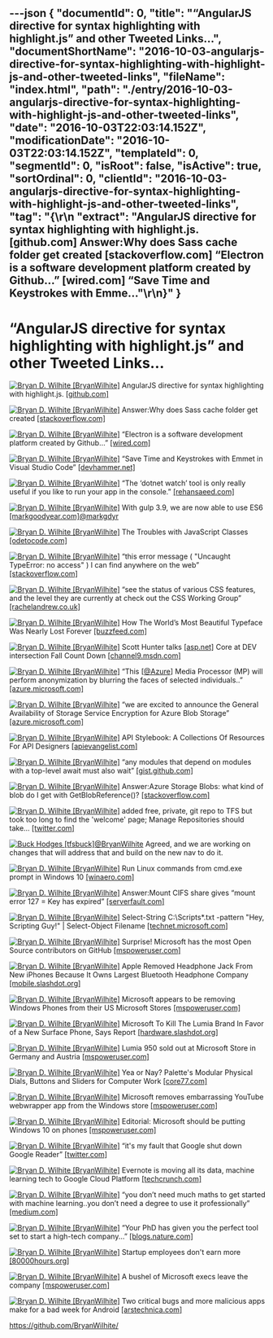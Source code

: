 ---json
{
  "documentId": 0,
  "title": "“AngularJS directive for syntax highlighting with highlight.js” and other Tweeted Links…",
  "documentShortName": "2016-10-03-angularjs-directive-for-syntax-highlighting-with-highlight-js-and-other-tweeted-links",
  "fileName": "index.html",
  "path": "./entry/2016-10-03-angularjs-directive-for-syntax-highlighting-with-highlight-js-and-other-tweeted-links",
  "date": "2016-10-03T22:03:14.152Z",
  "modificationDate": "2016-10-03T22:03:14.152Z",
  "templateId": 0,
  "segmentId": 0,
  "isRoot": false,
  "isActive": true,
  "sortOrdinal": 0,
  "clientId": "2016-10-03-angularjs-directive-for-syntax-highlighting-with-highlight-js-and-other-tweeted-links",
  "tag": "{\r\n  \"extract\": \"AngularJS directive for syntax highlighting with highlight.js. [github.com] Answer:Why does Sass cache folder get created [stackoverflow.com] “Electron is a software development platform created by Github…” [wired.com] “Save Time and Keystrokes with Emme...\"\r\n}"
}
---

# “AngularJS directive for syntax highlighting with highlight.js” and other Tweeted Links…

[<img alt="Bryan D. Wilhite [BryanWilhite]" src="https://songhay.blob.core.windows.net/shared-social-twitter/BryanWilhite.jpeg">](http://songhayblog.azurewebsites.net/ "Bryan D. Wilhite [BryanWilhite]") AngularJS directive for syntax highlighting with highlight.js. [[github.com]](https://github.com/pc035860/angular-highlightjs)

[<img alt="Bryan D. Wilhite [BryanWilhite]" src="https://songhay.blob.core.windows.net/shared-social-twitter/BryanWilhite.jpeg">](http://songhayblog.azurewebsites.net/ "Bryan D. Wilhite [BryanWilhite]") Answer:Why does Sass cache folder get created [[stackoverflow.com]](http://stackoverflow.com/a/14935393/22944?stw=2)

[<img alt="Bryan D. Wilhite [BryanWilhite]" src="https://songhay.blob.core.windows.net/shared-social-twitter/BryanWilhite.jpeg">](http://songhayblog.azurewebsites.net/ "Bryan D. Wilhite [BryanWilhite]") “Electron is a software development platform created by Github…” [[wired.com]](https://www.wired.com/2016/05/javascript-conquered-web-now-taking-desktop/)

[<img alt="Bryan D. Wilhite [BryanWilhite]" src="https://songhay.blob.core.windows.net/shared-social-twitter/BryanWilhite.jpeg">](http://songhayblog.azurewebsites.net/ "Bryan D. Wilhite [BryanWilhite]") “Save Time and Keystrokes with Emmet in Visual Studio Code” [[devhammer.net]](https://devhammer.net/blog/save-time-and-keystrokes-with-emmet-in-visual-studio-code/)

[<img alt="Bryan D. Wilhite [BryanWilhite]" src="https://songhay.blob.core.windows.net/shared-social-twitter/BryanWilhite.jpeg">](http://songhayblog.azurewebsites.net/ "Bryan D. Wilhite [BryanWilhite]") “The ‘dotnet watch’ tool is only really useful if you like to run your app in the console.” [[rehansaeed.com]](http://rehansaeed.com/the-dotnet-watch-tool/)

[<img alt="Bryan D. Wilhite [BryanWilhite]" src="https://songhay.blob.core.windows.net/shared-social-twitter/BryanWilhite.jpeg">](http://songhayblog.azurewebsites.net/ "Bryan D. Wilhite [BryanWilhite]") With gulp 3.9, we are now able to use ES6 [[markgoodyear.com]](https://markgoodyear.com/2015/06/using-es6-with-gulp/)[@markgdyr](http://twitter.com/markgdyr)

[<img alt="Bryan D. Wilhite [BryanWilhite]" src="https://songhay.blob.core.windows.net/shared-social-twitter/BryanWilhite.jpeg">](http://songhayblog.azurewebsites.net/ "Bryan D. Wilhite [BryanWilhite]") The Troubles with JavaScript Classes [[odetocode.com]](http://odetocode.com/blogs/scott/archive/2016/09/13/the-troubles-with-javascript-classes.aspx)

[<img alt="Bryan D. Wilhite [BryanWilhite]" src="https://songhay.blob.core.windows.net/shared-social-twitter/BryanWilhite.jpeg">](http://songhayblog.azurewebsites.net/ "Bryan D. Wilhite [BryanWilhite]") “this error message ( "Uncaught TypeError: no access" ) I can find anywhere on the web” [[stackoverflow.com]](http://stackoverflow.com/a/39160098/22944?stw=2)

[<img alt="Bryan D. Wilhite [BryanWilhite]" src="https://songhay.blob.core.windows.net/shared-social-twitter/BryanWilhite.jpeg">](http://songhayblog.azurewebsites.net/ "Bryan D. Wilhite [BryanWilhite]") “see the status of various CSS features, and the level they are currently at check out the CSS Working Group” [[rachelandrew.co.uk]](https://www.rachelandrew.co.uk/archives/2016/09/13/why-there-is-no-css4-explaining-css-levels/)

[<img alt="Bryan D. Wilhite [BryanWilhite]" src="https://songhay.blob.core.windows.net/shared-social-twitter/BryanWilhite.jpeg">](http://songhayblog.azurewebsites.net/ "Bryan D. Wilhite [BryanWilhite]") How The World’s Most Beautiful Typeface Was Nearly Lost Forever [[buzzfeed.com]](https://www.buzzfeed.com/hayleycampbell/when-doves-type?utm_term=.esnl1O529)

[<img alt="Bryan D. Wilhite [BryanWilhite]" src="https://songhay.blob.core.windows.net/shared-social-twitter/BryanWilhite.jpeg">](http://songhayblog.azurewebsites.net/ "Bryan D. Wilhite [BryanWilhite]") Scott Hunter talks [[asp.net]](http://ASP.NET) Core at DEV intersection Fall Count Down [[channel9.msdn.com]](https://channel9.msdn.com/Shows/The-DEVintersection-Countdown-Show/Scott-Hunter-talks-ASPNET-Core-at-DEV-intersection-Fall-Count-Down-Show-3)

[<img alt="Bryan D. Wilhite [BryanWilhite]" src="https://songhay.blob.core.windows.net/shared-social-twitter/BryanWilhite.jpeg">](http://songhayblog.azurewebsites.net/ "Bryan D. Wilhite [BryanWilhite]") “This [[@Azure](http://twitter.com/Azure)] Media Processor (MP) will perform anonymization by blurring the faces of selected individuals..” [[azure.microsoft.com]](https://azure.microsoft.com/en-us/blog/azure-media-redactor/)

[<img alt="Bryan D. Wilhite [BryanWilhite]" src="https://songhay.blob.core.windows.net/shared-social-twitter/BryanWilhite.jpeg">](http://songhayblog.azurewebsites.net/ "Bryan D. Wilhite [BryanWilhite]") “we are excited to announce the General Availability of Storage Service Encryption for Azure Blob Storage” [[azure.microsoft.com]](https://azure.microsoft.com/en-us/blog/announcing-the-general-availability-of-storage-service-encryption-for-data-at-rest/)

[<img alt="Bryan D. Wilhite [BryanWilhite]" src="https://songhay.blob.core.windows.net/shared-social-twitter/BryanWilhite.jpeg">](http://songhayblog.azurewebsites.net/ "Bryan D. Wilhite [BryanWilhite]") API Stylebook: A Collections Of Resources For API Designers [[apievangelist.com]](http://apievangelist.com/2016/09/12/api-stylebook-a-collections-of-resources-for-api-designers/)

[<img alt="Bryan D. Wilhite [BryanWilhite]" src="https://songhay.blob.core.windows.net/shared-social-twitter/BryanWilhite.jpeg">](http://songhayblog.azurewebsites.net/ "Bryan D. Wilhite [BryanWilhite]") “any modules that depend on modules with a top-level await must also wait” [[gist.github.com]](https://gist.github.com/Rich-Harris/0b6f317657f5167663b493c722647221)

[<img alt="Bryan D. Wilhite [BryanWilhite]" src="https://songhay.blob.core.windows.net/shared-social-twitter/BryanWilhite.jpeg">](http://songhayblog.azurewebsites.net/ "Bryan D. Wilhite [BryanWilhite]") Answer:Azure Storage Blobs: what kind of blob do I get with GetBlobReference()? [[stackoverflow.com]](http://stackoverflow.com/a/4893716/22944?stw=2)

[<img alt="Bryan D. Wilhite [BryanWilhite]" src="https://songhay.blob.core.windows.net/shared-social-twitter/BryanWilhite.jpeg">](http://songhayblog.azurewebsites.net/ "Bryan D. Wilhite [BryanWilhite]") added free, private, git repo to TFS but took too long to find the 'welcome' page; Manage Repositories should take… [[twitter.com]](https://twitter.com/i/web/status/782463082207453184)

[<img alt="Buck Hodges [tfsbuck]" src="https://songhay.blob.core.windows.net/shared-social-twitter/tfsbuck.png">](https://devblogs.microsoft.com/buckh/ "Buck Hodges [tfsbuck]")[@BryanWilhite](http://twitter.com/BryanWilhite) Agreed, and we are working on changes that will address that and build on the new nav to do it.

[<img alt="Bryan D. Wilhite [BryanWilhite]" src="https://songhay.blob.core.windows.net/shared-social-twitter/BryanWilhite.jpeg">](http://songhayblog.azurewebsites.net/ "Bryan D. Wilhite [BryanWilhite]") Run Linux commands from cmd.exe prompt in Windows 10 [[winaero.com]](http://winaero.com/blog/run-linux-commands-from-cmd-exe-prompt-in-windows-10/)

[<img alt="Bryan D. Wilhite [BryanWilhite]" src="https://songhay.blob.core.windows.net/shared-social-twitter/BryanWilhite.jpeg">](http://songhayblog.azurewebsites.net/ "Bryan D. Wilhite [BryanWilhite]") Answer:Mount CIFS share gives “mount error 127 = Key has expired” [[serverfault.com]](http://serverfault.com/a/403385/20247?stw=2)

[<img alt="Bryan D. Wilhite [BryanWilhite]" src="https://songhay.blob.core.windows.net/shared-social-twitter/BryanWilhite.jpeg">](http://songhayblog.azurewebsites.net/ "Bryan D. Wilhite [BryanWilhite]") Select-String C:\Scripts\*.txt -pattern "Hey, Scripting Guy!" | Select-Object Filename [[technet.microsoft.com]](https://technet.microsoft.com/en-us/library/ee692806.aspx)

[<img alt="Bryan D. Wilhite [BryanWilhite]" src="https://songhay.blob.core.windows.net/shared-social-twitter/BryanWilhite.jpeg">](http://songhayblog.azurewebsites.net/ "Bryan D. Wilhite [BryanWilhite]") Surprise! Microsoft has the most Open Source contributors on GitHub [[mspoweruser.com]](https://mspoweruser.com/surprise-microsoft-has-the-most-open-source-contributors-on-github/)

[<img alt="Bryan D. Wilhite [BryanWilhite]" src="https://songhay.blob.core.windows.net/shared-social-twitter/BryanWilhite.jpeg">](http://songhayblog.azurewebsites.net/ "Bryan D. Wilhite [BryanWilhite]") Apple Removed Headphone Jack From New iPhones Because It Owns Largest Bluetooth Headphone Company [[mobile.slashdot.org]](https://mobile.slashdot.org/story/16/09/09/2054207/apple-removed-headphone-jack-from-new-iphones-because-it-owns-largest-bluetooth-headphone-company?utm_source=feedly1.0mainlinkanon&utm_medium=feed)

[<img alt="Bryan D. Wilhite [BryanWilhite]" src="https://songhay.blob.core.windows.net/shared-social-twitter/BryanWilhite.jpeg">](http://songhayblog.azurewebsites.net/ "Bryan D. Wilhite [BryanWilhite]") Microsoft appears to be removing Windows Phones from their US Microsoft Stores [[mspoweruser.com]](http://mspoweruser.com/microsoft-appears-removing-windows-phones-us-microsoft-stores/)

[<img alt="Bryan D. Wilhite [BryanWilhite]" src="https://songhay.blob.core.windows.net/shared-social-twitter/BryanWilhite.jpeg">](http://songhayblog.azurewebsites.net/ "Bryan D. Wilhite [BryanWilhite]") Microsoft To Kill The Lumia Brand In Favor of a New Surface Phone, Says Report [[hardware.slashdot.org]](https://hardware.slashdot.org/story/16/09/13/0057249/microsoft-to-kill-the-lumia-brand-in-favor-of-a-new-surface-phone-says-report?utm_source=feedly1.0mainlinkanon&utm_medium=feed)

[<img alt="Bryan D. Wilhite [BryanWilhite]" src="https://songhay.blob.core.windows.net/shared-social-twitter/BryanWilhite.jpeg">](http://songhayblog.azurewebsites.net/ "Bryan D. Wilhite [BryanWilhite]") Lumia 950 sold out at Microsoft Store in Germany and Austria [[mspoweruser.com]](https://mspoweruser.com/lumia-950-sold-germany-austria/)

[<img alt="Bryan D. Wilhite [BryanWilhite]" src="https://songhay.blob.core.windows.net/shared-social-twitter/BryanWilhite.jpeg">](http://songhayblog.azurewebsites.net/ "Bryan D. Wilhite [BryanWilhite]") Yea or Nay? Palette's Modular Physical Dials, Buttons and Sliders for Computer Work [[core77.com]](http://www.core77.com/posts/56150/Yea-or-Nay-Palettes-Modular-Physical-Dials-Buttons-and-Sliders-for-Computer-Work)

[<img alt="Bryan D. Wilhite [BryanWilhite]" src="https://songhay.blob.core.windows.net/shared-social-twitter/BryanWilhite.jpeg">](http://songhayblog.azurewebsites.net/ "Bryan D. Wilhite [BryanWilhite]") Microsoft removes embarrassing YouTube webwrapper app from the Windows store [[mspoweruser.com]](https://mspoweruser.com/microsoft-removes-embarrassing-youtube-webwrapper-app-windows-store/)

[<img alt="Bryan D. Wilhite [BryanWilhite]" src="https://songhay.blob.core.windows.net/shared-social-twitter/BryanWilhite.jpeg">](http://songhayblog.azurewebsites.net/ "Bryan D. Wilhite [BryanWilhite]") Editorial: Microsoft should be putting Windows 10 on phones [[mspoweruser.com]](http://mspoweruser.com/editorial-microsoft-putting-windows-10-phones/)

[<img alt="Bryan D. Wilhite [BryanWilhite]" src="https://songhay.blob.core.windows.net/shared-social-twitter/BryanWilhite.jpeg">](http://songhayblog.azurewebsites.net/ "Bryan D. Wilhite [BryanWilhite]") “it's my fault that Google shut down Google Reader” [[twitter.com]](https://twitter.com/nickbaum/status/775176446318776325)

[<img alt="Bryan D. Wilhite [BryanWilhite]" src="https://songhay.blob.core.windows.net/shared-social-twitter/BryanWilhite.jpeg">](http://songhayblog.azurewebsites.net/ "Bryan D. Wilhite [BryanWilhite]") Evernote is moving all its data, machine learning tech to Google Cloud Platform [[techcrunch.com]](https://techcrunch.com/2016/09/13/evernote/)

[<img alt="Bryan D. Wilhite [BryanWilhite]" src="https://songhay.blob.core.windows.net/shared-social-twitter/BryanWilhite.jpeg">](http://songhayblog.azurewebsites.net/ "Bryan D. Wilhite [BryanWilhite]") “you don’t need much maths to get started with machine learning..you don’t need a degree to use it professionally” [[medium.com]](https://medium.com/learning-new-stuff/machine-learning-in-a-year-cdb0b0ebd29c)

[<img alt="Bryan D. Wilhite [BryanWilhite]" src="https://songhay.blob.core.windows.net/shared-social-twitter/BryanWilhite.jpeg">](http://songhayblog.azurewebsites.net/ "Bryan D. Wilhite [BryanWilhite]") “Your PhD has given you the perfect tool set to start a high-tech company...” [[blogs.nature.com]](http://blogs.nature.com/naturejobs/2016/09/05/why-building-a-start-up-is-probably-your-most-sensible-career-path/)

[<img alt="Bryan D. Wilhite [BryanWilhite]" src="https://songhay.blob.core.windows.net/shared-social-twitter/BryanWilhite.jpeg">](http://songhayblog.azurewebsites.net/ "Bryan D. Wilhite [BryanWilhite]") Startup employees don't earn more [[80000hours.org]](https://80000hours.org/2015/10/startup-salaries-and-equity-compensation/)

[<img alt="Bryan D. Wilhite [BryanWilhite]" src="https://songhay.blob.core.windows.net/shared-social-twitter/BryanWilhite.jpeg">](http://songhayblog.azurewebsites.net/ "Bryan D. Wilhite [BryanWilhite]") A bushel of Microsoft execs leave the company [[mspoweruser.com]](https://mspoweruser.com/bushel-microsoft-execs-leave-company/)

[<img alt="Bryan D. Wilhite [BryanWilhite]" src="https://songhay.blob.core.windows.net/shared-social-twitter/BryanWilhite.jpeg">](http://songhayblog.azurewebsites.net/ "Bryan D. Wilhite [BryanWilhite]") Two critical bugs and more malicious apps make for a bad week for Android [[arstechnica.com]](http://arstechnica.com/security/2016/09/two-critical-bugs-and-more-malicious-apps-make-for-a-bad-week-for-android/)

<https://github.com/BryanWilhite/>
